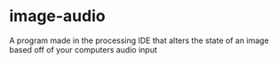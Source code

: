 # image-audio
A program made in the processing IDE that alters the state of an image based off of your computers audio input
